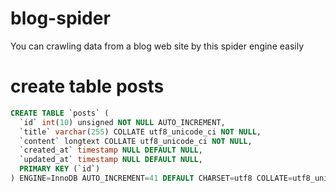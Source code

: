 # blog-spider
You can crawling data from a blog web site by this spider engine easily

# create table posts
```sql
CREATE TABLE `posts` (
  `id` int(10) unsigned NOT NULL AUTO_INCREMENT,
  `title` varchar(255) COLLATE utf8_unicode_ci NOT NULL,
  `content` longtext COLLATE utf8_unicode_ci NOT NULL,
  `created_at` timestamp NULL DEFAULT NULL,
  `updated_at` timestamp NULL DEFAULT NULL,
  PRIMARY KEY (`id`)
) ENGINE=InnoDB AUTO_INCREMENT=41 DEFAULT CHARSET=utf8 COLLATE=utf8_unicode_ci;
```
